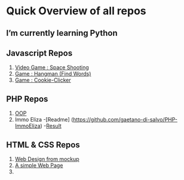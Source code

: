 # Quick Overview of all repos

## I’m currently learning Python

## Javascript Repos
 1. [Video Game : Space Shooting](https://gaetano-di-salvo.github.io/js-video-game-space-shooting/)
 1. [Game : Hangman (Find Words)](https://gaetano-di-salvo.github.io/js-game-find-word/)
 1. [Game : Cookie-Clicker](https://)
 
 
## PHP Repos
 1. [OOP](https://github.com/gaetano-di-salvo/php-oop)
 1. Immo Eliza
    -[Readme] (https://github.com/gaetano-di-salvo/PHP-ImmoEliza)
    -[Result](https://immoeliza.herokuapp.com/)
  

## HTML & CSS Repos
 1. [Web Design from mockup](https://gaetano-di-salvo.github.io/web-design-from-mockup-ppds/)
 1. [A simple Web Page](https://gaetano-di-salvo.github.io/page-fictive/)
 1. [](https://)
 

 
